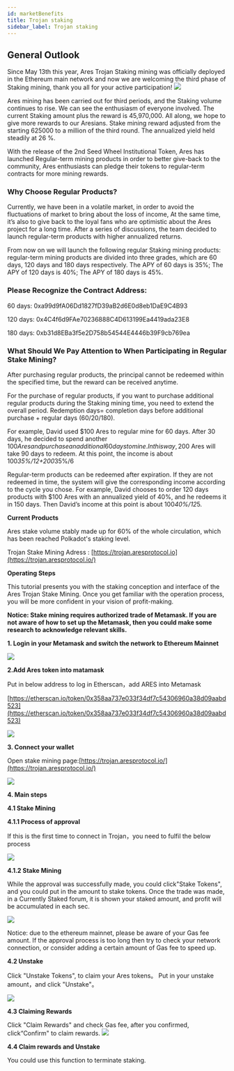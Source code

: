 ```yaml
---
id: marketBenefits
title: Trojan staking
sidebar_label: Trojan staking
---
```


## General Outlook
Since May 13th this year, Ares Trojan Staking mining was officially deployed in the Ethereum main network and now we are welcoming the third phase of Staking mining, thank you all for your active participation!
![](assets/build/9.png)

Ares mining has been carried out for third periods, and the Staking volume continues to rise. We can see the enthusiasm of everyone involved. The current Staking amount plus the reward is 45,970,000. All along, we hope to give more rewards to our Aresians. Stake mining reward adjusted from the starting 625000 to a million of the third round. The annualized yield held steadily at 26 %.

With the release of the 2nd Seed Wheel Institutional Token, Ares has launched Regular-term mining products in order to better give-back to the community, Ares enthusiasts can pledge their tokens to regular-term contracts for more mining rewards.


### Why Choose Regular Products?
Currently, we have been in a volatile market, in order to avoid the fluctuations of market to bring about the loss of income, At the same time, it’s also to give back to the loyal fans who are optimistic about the Ares project for a long time. After a series of discussions, the team decided to launch regular-term products with higher annualized returns.

From now on we will launch the following regular Staking mining products: regular-term mining products are divided into three grades, which are 60 days, 120 days and 180 days respectively. The APY of 60 days is 35%; The APY of 120 days is 40%; The APY of 180 days is 45%.

### Please Recognize the Contract Address:

60 days: 0xa99d9fA06Dd1827fD39aB2d6E0d8eb1DaE9C4B93

120 days: 0x4C4f6d9FAe70236888C4D613199Ea4419ada23E8

180 days: 0xb31d8EBa3f5e2D758b54544E4446b39F9cb769ea

### What Should We Pay Attention to When Participating in Regular Stake Mining?
 After purchasing regular products, the principal cannot be redeemed within the specified time, but the reward can be received anytime.

For the purchase of regular products, if you want to purchase additional regular products during the Staking mining time, you need to extend the overall period. Redemption days= completion days before additional purchase + regular days (60/20/180).

For example, David used $100 Ares to regular mine for 60 days. After 30 days, he decided to spend another $100 Ares and purchase an additional 60 days to mine. In this way, 200$ Ares will take 90 days to redeem. At this point, the income is about 100*35%/12+200*35%/6

Regular-term products can be redeemed after expiration. If they are not redeemed in time, the system will give the corresponding income according to the cycle you chose.
For example, David chooses to order 120 days products with $100 Ares with an annualized yield of 40%, and he redeems it in 150 days. Then David’s income at this point is about 100*40%/12*5.


**Current Products**

Ares stake volume stably made up for 60% of the whole circulation, which has been reached Polkadot's staking level.

Trojan Stake Mining Adress : [https://trojan.aresprotocol.io](https://trojan.aresprotocol.io/)

**Operating Steps**

This tutorial presents you with the staking conception and interface of the Ares Trojan Stake Mining. Once you get familiar with the operation process, you will be more confident in your vision of profit-making.

**Notice: Stake mining requires authorized trade of Metamask. If you are not aware of how to set up the Metamask, then you could make some research to acknowledge relevant skills.**

**1\. Login in your Metamask and switch the network to Ethereum Mainnet**

![](assets/build/10.png)


**2.Add Ares token into matamask**

Put in below address to log in Etherscan，add ARES into Metamask 

[https://etherscan.io/token/0x358aa737e033f34df7c54306960a38d09aabd523](https://etherscan.io/token/0x358aa737e033f34df7c54306960a38d09aabd523)

![](assets/build/11.png)


**3\. Connect your wallet**

Open stake mining page:[https://trojan.aresprotocol.io/](https://trojan.aresprotocol.io/)

![](assets/build/12.png)

**4\.  Main steps**

**4.1 Stake Mining**

**4.1.1 Process of approval**

If this is the first time to connect in Trojan，you need to fulfil the below process

![](assets/build/13.png)


**4.1.2 Stake Mining**

While the approval was successfully made, you could click"Stake Tokens", and you could put in the amount to stake tokens. Once the trade was made, in a Currently Staked forum, it is shown your staked amount, and profit will be accumulated in each sec.

![](assets/build/14.png)


Notice: due to the ethereum mainnet, please be aware of your Gas fee amount. If the approval process is too long then try to check your network connection, or consider adding a certain amount of Gas fee to speed up.

**4.2 Unstake**

Click "Unstake Tokens", to claim your Ares tokens。 Put in your unstake amount，and click "Unstake"。

![](assets/build/15.png)


**4.3 Claiming Rewards**

Click "Claim Rewards" and check Gas fee, after you confirmed, click“Confirm" to claim rewards.
![](assets/build/16.png)


**4.4 Claim rewards and Unstake**

You could use this function to terminate staking.
